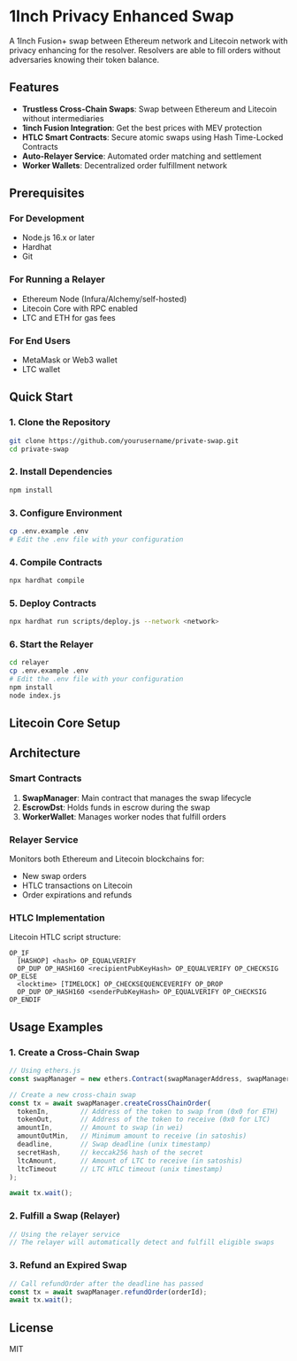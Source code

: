 # 1Inch Privacy Enhanced Swap

A 1Inch Fusion+ swap between Ethereum network and Litecoin network with privacy enhancing for the resolver. Resolvers are able to fill orders without adversaries knowing their token balance.

## Features

- **Trustless Cross-Chain Swaps**: Swap between Ethereum and Litecoin without intermediaries
- **1inch Fusion Integration**: Get the best prices with MEV protection
- **HTLC Smart Contracts**: Secure atomic swaps using Hash Time-Locked Contracts
- **Auto-Relayer Service**: Automated order matching and settlement
- **Worker Wallets**: Decentralized order fulfillment network

## Prerequisites

### For Development
- Node.js 16.x or later
- Hardhat
- Git

### For Running a Relayer
- Ethereum Node (Infura/Alchemy/self-hosted)
- Litecoin Core with RPC enabled
- LTC and ETH for gas fees

### For End Users
- MetaMask or Web3 wallet
- LTC wallet

## Quick Start

### 1. Clone the Repository
```bash
git clone https://github.com/yourusername/private-swap.git
cd private-swap
```

### 2. Install Dependencies
```bash
npm install
```

### 3. Configure Environment
```bash
cp .env.example .env
# Edit the .env file with your configuration
```

### 4. Compile Contracts
```bash
npx hardhat compile
```

### 5. Deploy Contracts
```bash
npx hardhat run scripts/deploy.js --network <network>
```

### 6. Start the Relayer
```bash
cd relayer
cp .env.example .env
# Edit the .env file with your configuration
npm install
node index.js
```

## Litecoin Core Setup

## Architecture

### Smart Contracts

1. **SwapManager**: Main contract that manages the swap lifecycle
2. **EscrowDst**: Holds funds in escrow during the swap
3. **WorkerWallet**: Manages worker nodes that fulfill orders

### Relayer Service

Monitors both Ethereum and Litecoin blockchains for:
- New swap orders
- HTLC transactions on Litecoin
- Order expirations and refunds

### HTLC Implementation

Litecoin HTLC script structure:
```
OP_IF
  [HASHOP] <hash> OP_EQUALVERIFY
  OP_DUP OP_HASH160 <recipientPubKeyHash> OP_EQUALVERIFY OP_CHECKSIG
OP_ELSE
  <locktime> [TIMELOCK] OP_CHECKSEQUENCEVERIFY OP_DROP
  OP_DUP OP_HASH160 <senderPubKeyHash> OP_EQUALVERIFY OP_CHECKSIG
OP_ENDIF
```

## Usage Examples

### 1. Create a Cross-Chain Swap

```javascript
// Using ethers.js
const swapManager = new ethers.Contract(swapManagerAddress, swapManagerAbi, signer);

// Create a new cross-chain swap
const tx = await swapManager.createCrossChainOrder(
  tokenIn,        // Address of the token to swap from (0x0 for ETH)
  tokenOut,       // Address of the token to receive (0x0 for LTC)
  amountIn,       // Amount to swap (in wei)
  amountOutMin,   // Minimum amount to receive (in satoshis)
  deadline,       // Swap deadline (unix timestamp)
  secretHash,     // keccak256 hash of the secret
  ltcAmount,      // Amount of LTC to receive (in satoshis)
  ltcTimeout      // LTC HTLC timeout (unix timestamp)
);

await tx.wait();
```

### 2. Fulfill a Swap (Relayer)

```javascript
// Using the relayer service
// The relayer will automatically detect and fulfill eligible swaps
```

### 3. Refund an Expired Swap

```javascript
// Call refundOrder after the deadline has passed
const tx = await swapManager.refundOrder(orderId);
await tx.wait();
```


## License

MIT

